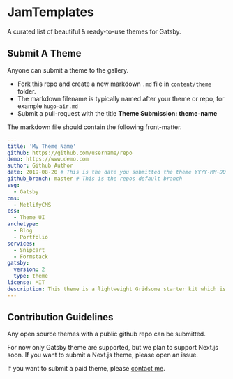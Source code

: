 # JamTemplates

A curated list of beautiful & ready-to-use themes for Gatsby.

## Submit A Theme

Anyone can submit a theme to the gallery.

- Fork this repo and create a new markdown `.md` file in `content/theme` folder.
- The markdown filename is typically named after your theme or repo, for example `hugo-air.md`
- Submit a pull-request with the title **Theme Submission: theme-name**

The markdown file should contain the following front-matter.

```yaml
---
title: 'My Theme Name'
github: https://github.com/username/repo
demo: https://www.demo.com
author: Github Author
date: 2019-08-20 # This is the date you submitted the theme YYYY-MM-DD
github_branch: master # This is the repos default branch
ssg:
  - Gatsby
cms:
  - NetlifyCMS
css:
  - Theme UI
archetype:
  - Blog
  - Portfolio
services:
  - Snipcart
  - Formstack
gatsby:
  version: 2
  type: theme
license: MIT
description: This theme is a lightweight Gridsome starter kit which is perfect for a blog or a portfolio.
---

```

## Contribution Guidelines

Any open source themes with a public github repo can be submitted.

For now only Gatsby theme are supported, but we plan to support Next.js soon. If you want to submit a Next.js theme, please open an issue.

If you want to submit a paid theme, please [contact me](https://gregberge.com).
